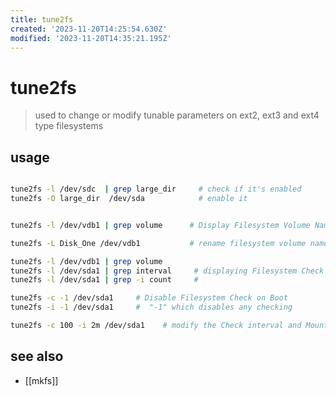 ```yaml
---
title: tune2fs
created: '2023-11-20T14:25:54.630Z'
modified: '2023-11-20T14:35:21.195Z'
---
```


# tune2fs

> used to change or modify tunable parameters on ext2, ext3 and ext4 type filesystems

## usage

```sh

tune2fs -l /dev/sdc  | grep large_dir     # check if it's enabled
tune2fs -O large_dir  /dev/sda            # enable it


tune2fs -l /dev/vdb1 | grep volume      # Display Filesystem Volume Name 

tune2fs -L Disk_One /dev/vdb1           # rename filesystem volume name

tune2fs -l /dev/vdb1 | grep volume         
tune2fs -l /dev/sda1 | grep interval     # displaying Filesystem Check Intervals and Mount Counts
tune2fs -l /dev/sda1 | grep -i count     # 

tune2fs -c -1 /dev/sda1     # Disable Filesystem Check on Boot
tune2fs -i -1 /dev/sda1     #  "-1" which disables any checking

tune2fs -c 100 -i 2m /dev/sda1    # modify the Check interval and Mount Count to only check after 100 mounts or a 2 month period
```

## see also

- [[mkfs]]
